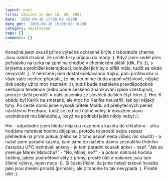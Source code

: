 ```yaml
---
layout: post
title: Zápisek ze dne 10. 09. 2003
date: '2003-09-10 17:00:00 +0200'
date_gmt: '2003-09-10 15:00:00 +0200'
category: nezařazené
tags: []
comments: []
---
```

<p>Konečně jsem okusil přímo výtečné ochranné brýle z laboratoře chemie. Jsou natoli strašné, že určitě brzy  přijdou do módy :). Když jsem seděl přes peřstávku na turka na zemi na chodbě v chemickém plášti (dík, Pú :)),  s brýlema a prohlížel kolemjdoucí, bohužel jich bylo příliš málo, tudíž se nikdo nevyvrátil ;). V němčině jsem  dostal očekávanou trojku, paní profesorka si však stále nechce připustit, že nic neumíme (teda aspoň většinově,  nějaké dvě osoby už to moc nezmění ;)), tudíž bude nastolena pravděpodobně sestupná tendence (nebo podle českého  známkování spíše vzestupná), protože další pondělí = další písemka ze slovíček dalších čtyř lekcí ;). Hm.  K obědu byl Karlík na smetaně, ale moc ho Karlíka neuvařili, tak byl nějaký tuhý. Po cestě domů jsme  vysosli přítele Moldu od přebytečných peněz návštěvou Freebaru, tudíž se teď cítí úplně volný, k dosažení stavu  uvolněnosti mu blahopřeju, ikdyž na podnebí ještě nikdy nebyl :).
<p>Hm - odpoledne jsem hledal  nějakou rozumnou kazetu do diktafonu - zítra hodláme nahrávat hodinu dějepisu, protože to prostě nejde sepsat přehledně  na první pokus (nebo se z toho aspoň nedá vůbec nic naučit) - a našel jsem parádní kazetu, kam jsme do našeho  dávno zesnulého třídního časopisu UFO nahrávali ankety - je tam parádní kousek anket - např. "Jak se jmenuje  Marek Matocha?" - "No, Miloš, ne?" - a potom nahraná hodina češtiny, jakési podmětové věty z primy, prostě úlet  a nakonec jsou tam šílené výlevy, nejen moje :)). Si často říkám, že jsme nebyli takové hovada jako jsou dnešní primáti  (primáni), ale z tohohle to tak nevypadá :). Prostě úlet :).</p>
